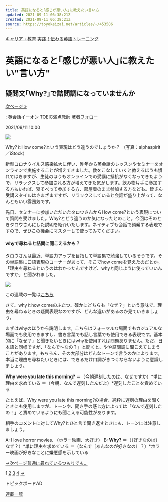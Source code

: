 ```yaml
---
title: 英語になると｢感じが悪い人｣に教えたい言い方
updated: 2021-09-11 06:38:21Z
created: 2021-09-11 06:38:21Z
source: https://toyokeizai.net/articles/-/453586
---
```


[キャリア・教育](https://toyokeizai.net/list/genre/career-and-education)
[実践！伝わる英語トレーニング](https://toyokeizai.net/category/tsutawaru-English)

# 英語になると｢感じが悪い人｣に教えたい"言い方"

## 疑問文｢Why?｣で詰問調になっていませんか

 [次ページ »](https://toyokeizai.net/articles/-/453586?page=2)

  : 英会話イーオン TOEIC満点教師    [著者フォロー](https://id.toyokeizai.net/fm/?author_id=948&author_name=%E7%AE%B1%E7%94%B0+%E5%8B%9D%E8%89%AF&referer=%2Farticles%2F-%2F453586)

2021/09/11 10:00

![](https://tk.ismcdn.jp/mwimgs/8/e/1140/img_8eb45eae5f1b175729a67e921a8e5dc9450426.jpg)

Why?とHow come?という表現はどう違うのでしょうか？ （写真：alphaspirit／iStock）

新型コロナウイルス感染拡大に伴い、昨年から英会話のレッスンやセミナーをオンラインで実施することが増えてきました。数をこなしていくと教えるほうも慣れてはきますが、生徒のほうもオンラインでの受講に抵抗がなくなってきたようで、リラックスして参加される方が増えてきた気がします。飲み物片手に参加する方もいれば、寝そべって参加する方、部屋着のまま参加する方なども。皆さん受講スタイルはさまざまですが、リラックスしていると会話が盛り上がって、なんともいい雰囲気です。

先日、セミナーに参加いただいたタロウさんからHow come?という表現について質問を受けました。Why?とどう違うのか気になったとのこと。今回はそのときタロウさんにした説明を紹介いたします。ネイティブも会話で頻発する表現ですので、ぜひこの機会にマスターして使ってみてください。

#### whyで尋ねると詰問に聞こえるかも？

タロウさんは最近、単語力アップを目指して単語集で勉強しているそうです。その単語集に口語表現のコーナーがあって、そこでhow comeを覚えたのだとか。「理由を尋ねるというのはわかったんですけど、whyと同じように使っていいんですか」と聞かれました。

[![](https://tk.ismcdn.jp/mwimgs/b/0/500/img_b0b3e5d36819350b699f561234b8c019186088.jpg)](https://toyokeizai.net/category/tsutawaru-English)

この連載の一覧は[こちら](https://toyokeizai.net/category/tsutawaru-English)

さて、whyとhow comeのふたつ、確かにどちらも「なぜ？」という意味で、理由を尋ねるときの疑問表現なのですが、どんな違いがあるのか見ていきましょう。

まずはwhyのほうから説明します。こちらはフォーマルな場面でもカジュアルな場面でも使用できますし、書き言葉でも話し言葉でも使用できる表現です。基本的に「なぜ？」と聞きたいときにはwhyを使用すれば問題ありません。ただ、日本語と同様ですが、「なんで～なの？」と聞くと、やや詰問調に聞こえてしまうことがあります。もちろん、その大部分はどんなトーンで言うのかによります。本当に理由を尋ねたいときには、できるだけ口調がきつくならないように意識しましょう。

**Why were you late this morning?**
＝（今朝遅刻したのは、なぜですか）*単に理由を求めている
＝（今朝、なんで遅刻したんだよ）*遅刻したことを責めている

たとえば、Why were you late this morning?の場合、純粋に遅刻の理由を聞くときにも使用しますが、トーンや、聞き手の感じ方によっては「なんで遅刻したの！」と責めているようにも聞こえる可能性があります。

相手のコメントに対してWhy?とひと言で聞き返すときにも、トーンには注意しましょう。

A: I love horror movies. （ホラー映画、大好き）
B: **Why?**
＝（〔好きなのは〕なぜ？）*単に理由を求めている
＝（なんで〔あんなのが好きなの〕？）*ホラー映画が好きなことに嫌悪感を示している

[→次ページ普通に尋ねているつもりでも…](https://toyokeizai.net/articles/-/453586?page=2)

 1  [2](https://toyokeizai.net/articles/-/453586?page=2)  [3](https://toyokeizai.net/articles/-/453586?page=3)  [4](https://toyokeizai.net/articles/-/453586?page=4)  [→](https://toyokeizai.net/articles/-/453586?page=2)

トピックボードAD

[連載一覧](https://toyokeizai.net/list/columns)